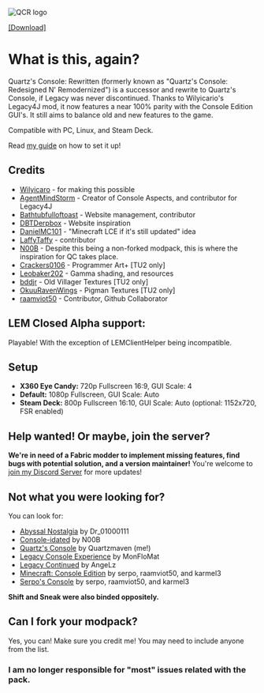![QCR logo](https://cdn.modrinth.com/data/cached_images/e7fed9c4d42fa2b831abcad03b2a9f1440efc416.png)

[[Download]](https://modrinth.com/modpack/quartzs-console-rewritten/)

# What is this, again?
Quartz's Console: Rewritten (formerly known as "Quartz's Console: Redesigned N' Remodernized") is a successor and rewrite to Quartz's Console, if Legacy was never discontinued. Thanks to Wilyicario's Legacy4J mod, it now features a near 100% parity with the Console Edition GUI's. It still aims to balance old and new features to the game. 

Compatible with PC, Linux, and Steam Deck.

Read [my guide](https://qconsoles-organization.gitbook.io/quartzs-console-wiki/installation) on how to set it up!

## Credits
- [Wilyicaro](https://github.com/Wilyicaro/Legacy-Minecraft) - for making this possible
- [AgentMindStorm](https://www.youtube.com/channel/UC-ljddYkFdTQl-MVEaVvbuQ) - Creator of Console Aspects, and contributor for Legacy4J
- [Bathtubfulloftoast](https://novassite.net/misc/Carrd/) - Website management, contributor
- [DBTDerpbox](https://www.legacyminigames.xyz) - Website inspiration
- [DanielMC101](https://github.com/DanielMC101) - "Minecraft LCE if it's still updated" idea
- [LaffyTaffy](https://www.youtube.com/@Laffy_Taffy) - contributor
- [N00B](https://github.com/S-N00B-1) - Despite this being a non-forked modpack, this is where the inspiration for QC takes place.
- [Crackers0106](https://modrinth.com/user/Crackers0106) - Programmer Art+ [TU2 only]
- [Leobaker202](https://modrinth.com/resourcepack/legacy-console-edition-visuals) - Gamma shading, and resources
- [bddjr](https://modrinth.com/user/bddjr) - Old Villager Textures [TU2 only]
- [OkuuRavenWings](https://www.planetminecraft.com/member/okuuravenwings/) - Pigman Textures [TU2 only]
- [raamviot50](https://modrinth.com/user/raamviot50) - Contributor, Github Collaborator

## LEM Closed Alpha support:
Playable! With the exception of LEMClientHelper being incompatible.

## Setup
- **X360 Eye Candy:** 720p Fullscreen 16:9, GUI Scale: 4
- **Default:** 1080p Fullscreen, GUI Scale: Auto
- **Steam Deck:** 800p Fullscreen 16:10, GUI Scale: Auto (optional: 1152x720, FSR enabled)

## Help wanted! Or maybe, join the server?
**We're in need of a Fabric modder to implement missing features, find bugs with potential solution, and a version maintainer!** You're welcome to [join my Discord Server](https://discord.gg/jgC9kGccVA) for more updates!

## Not what you were looking for?
You can look for:
- [Abyssal Nostalgia](https://modrinth.com/modpack/abyssal-nostalgia/versions) by Dr_01000111
- [Console-idated](https://modrinth.com/modpack/console-idated) by N00B
- [Quartz's Console](https://modrinth.com/modpack/quartzs-console) by Quartzmaven (me!)
- [Legacy Console Experience](https://modrinth.com/modpack/legacy_console_experience) by MonFloMat
- [Legacy Continued](https://www.youtube.com/watch?v=LMAsXbq9ZRw) by AngeLz
- [Minecraft: Console Edition](https://modrinth.com/modpack/consoleedition/) by serpo, raamviot50, and karmel3
- [Serpo's Console](https://modrinth.com/modpack/serpos-console) by serpo, raamviot50, and karmel3 

**Shift and Sneak were also binded oppositely.**

## Can I fork your modpack?
Yes, you can! Make sure you credit me! You may need to include anyone from the list. 

### I am no longer responsible for "most" issues related with the pack.
